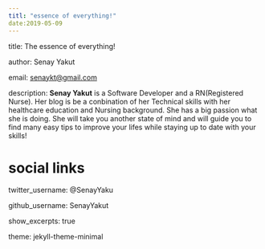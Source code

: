 ```yaml
---
titl: "essence of everything!"
date:2019-05-09
---
```


title: The essence of everything!

author: Senay Yakut

email: senaykt@gmail.com

description: **Senay Yakut** is a Software Developer and a RN(Registered Nurse). Her blog is be a conbination of her Technical skills with her healthcare education and Nursing background. She has a big passion what she is doing. She will take you another state of mind and will guide you to find many easy tips to improve your lifes while staying up to date with your skills!

 
# social links
twitter_username: @SenayYaku

github_username:  SenayYakut

show_excerpts: true

theme: jekyll-theme-minimal
